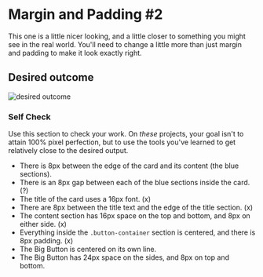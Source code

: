 # Margin and Padding #2

This one is a little nicer looking, and a little closer to something you might see in the real world. You'll need to change a little more than just margin and padding to make it look exactly right.

## Desired outcome
![desired outcome](./desired-outcome.png)

### Self Check
Use this section to check your work. On _these_ projects, your goal isn't to attain 100% pixel perfection, but to use the tools you've learned to get relatively close to the desired output.

- There is 8px between the edge of the card and its content (the blue sections).
- There is an 8px gap between each of the blue sections inside the card. (?)
- The title of the card uses a 16px font. (x)
- There are 8px between the title text and the edge of the title section. (x)
- The content section has 16px space on the top and bottom, and 8px on either side. (x)
- Everything inside the `.button-container` section is centered, and there is 8px padding. (x)
- The Big Button is centered on its own line.
- The Big Button has 24px space on the sides, and 8px on top and bottom.
